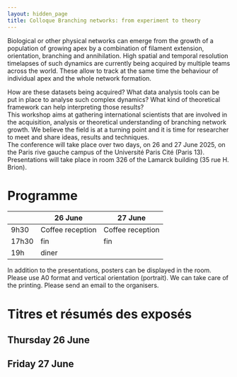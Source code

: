 ```yaml
---
layout: hidden_page
title: Colloque Branching networks: from experiment to theory
---
```


 Biological or other physical networks can emerge from the growth of a population of growing apex by a combination of filament extension, orientation, branching and annihilation. High spatial and temporal resolution timelapses of such dynamics are currently being acquired by multiple teams across the world. These allow to track at the same time the behaviour of individual apex and the whole network formation.
 
How are these datasets being acquired? What data analysis tools can be put in place to analyse such complex dynamics? What kind of theoretical framework can help interpreting those results?  
This  workshop aims at gathering international scientists that are involved in the acquisition, analysis or theoretical understanding of branching network growth. We believe the field is at a turning point and it is time for researcher to meet and share ideas, results and techniques.  
The conference will take place over two days, on 26 and 27 June 2025, on the Paris rive gauche campus of the Université Paris Cité (Paris 13). Presentations will take place in room 326 of the Lamarck building (35 rue H. Brion).

# Programme

|       | 26 June            | 27 June              |  
|-------|-------------------|-----------------------|
| 9h30  | Coffee reception  | Coffee reception      |
| 17h30 | fin               | fin                   |
| 19h   | diner             |                       |

In addition to the presentations, posters can be displayed in the room. Please use A0 format and vertical orientation (portrait). We can take care of the printing. Please send an email to the organisers.
# Titres et résumés des exposés
## Thursday 26 June 
## Friday 27 June
